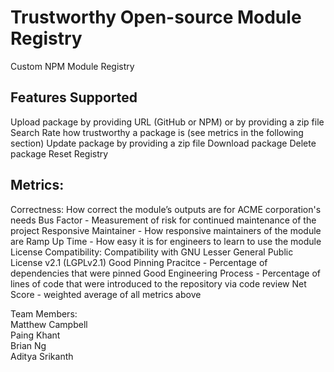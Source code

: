 # Trustworthy Open-source Module Registry

Custom NPM Module Registry

## Features Supported
Upload package by providing URL (GitHub or NPM) or by providing a zip file
Search
Rate how trustworthy a package is (see metrics in the following section)
Update package by providing a zip file
Download package
Delete package
Reset Registry

## Metrics:
Correctness: How correct the module’s outputs are for ACME corporation's needs
Bus Factor - Measurement of risk for continued maintenance of the project
Responsive Maintainer - How responsive maintainers of the module are
Ramp Up Time - How easy it is for engineers to learn to use the module
License Compatibility: Compatibility with GNU Lesser General Public License v2.1 (LGPLv2.1)
Good Pinning Pracitce - Percentage of dependencies that were pinned
Good Engineering Process - Percentage of lines of code that were introduced to the repository via code review
Net Score - weighted average of all metrics above

Team Members:\
Matthew Campbell\
Paing Khant\
Brian Ng\
Aditya Srikanth
